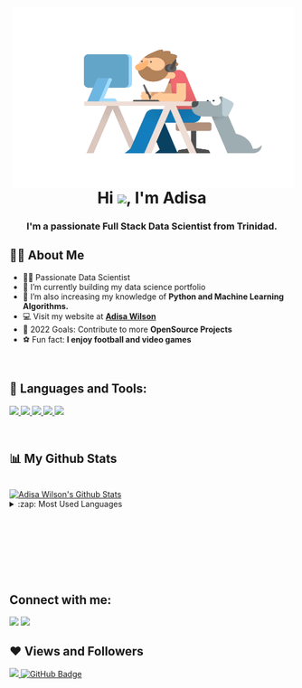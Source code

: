 <!-- <a href="#"><img width="100%" height="auto" src="https://i.imgur.com/iXuL1HG.png" height="175px"/></a> --> 

 <img align="right" alt="GIF" src="https://github.com/addidaswilson/addidaswilson/blob/main/coder_nobg.gif" width="500" height="320" />

<h1 align="center">Hi <img src="https://raw.githubusercontent.com/MartinHeinz/MartinHeinz/master/wave.gif" width="30px">, I'm Adisa</h1>
<h3 align="center">I'm a passionate Full Stack Data Scientist from Trinidad.</h3>

## 🙋‍♂️ About Me

- 👨‍🔬 Passionate Data Scientist
- 📖 I’m currently building my data science portfolio 
- 🐍 I’m also increasing my knowledge of **Python and Machine Learning Algorithms.**
- 💻 Visit my website at **[Adisa Wilson](https://adisawilson.com)**
- 🥅 2022 Goals: Contribute to more **OpenSource Projects**
- ⚽ Fun fact: **I enjoy football and video games**

<br />

## 🚀 Languages and Tools:

<p align="left"> 
    <a href="https://powerbi.microsoft.com/en-us/" target="_blank"> <img src="https://img.icons8.com/ios/50/000000/power-bi.png"/> </a>
    <a href="https://docs.microsoft.com/en-us/sql/ssms/download-sql-server-management-studio-ssms?view=sql-server-ver15" target="_blank"> <img src="https://img.icons8.com/external-soft-fill-juicy-fish/60/000000/external-sql-coding-and-development-soft-fill-soft-fill-juicy-fish.png"/> </a>
    <a href="https://numpy.org/" target="_blank"> <img src="https://img.icons8.com/color/48/000000/numpy.png"/> </a> 
    <a href="https://www.python.org" target="_blank"> <img src="https://img.icons8.com/color/48/000000/python.png"/> </a>   
    <a href="https://git-scm.com/" target="_blank"> <img src="https://img.icons8.com/color/48/000000/git.png"/> </a> 
</p>

<!-- [![React Badge](https://img.shields.io/badge/-React-61DBFB?style=for-the-badge&labelColor=black&logo=react&logoColor=61DBFB)](#)  [![Javascript Badge](https://img.shields.io/badge/-Javascript-F0DB4F?style=for-the-badge&labelColor=black&logo=javascript&logoColor=F0DB4F)](#) [![Typescript Badge](https://img.shields.io/badge/-Typescript-007acc?style=for-the-badge&labelColor=black&logo=typescript&logoColor=007acc)](#) [![Nodejs Badge](https://img.shields.io/badge/-Nodejs-3C873A?style=for-the-badge&labelColor=black&logo=node.js&logoColor=3C873A)](#) [![GraphQL Badge](https://img.shields.io/badge/-GraphQl-e535ab?style=for-the-badge&labelColor=black&logo=node.js&logoColor=e535ab)](#) -->
<br/>


## 📊 My Github Stats

  <br/>
    <a href="https://github.com/addidaswilson/github-readme-stats"><img alt="Adisa Wilson's Github Stats" src="https://github-readme-stats.vercel.app/api?username=addidaswilson&show_icons=true&count_private=true&theme=react&hide_border=true&bg_color=0D1117" /></a>

<details>
  <summary>:zap: Most Used Languages</summary>

<img align="left" alt="Adisa's GitHub Top Languages" src="https://github-readme-stats.vercel.app/api/top-langs/?username=addidaswilson" />
  <br/>
  <b>Note:</b> Top languages is only a metric of the languages my public code consists of and doesn't reflect experience or skill level.
</details>

<br>
<br>
<br>
<br>
<br>
<br>
<br>

## Connect with me:
<p align="left">

<a href = "https://www.linkedin.com/in/adisawilson/"><img src="https://img.icons8.com/fluent/48/000000/linkedin.png"/></a>
<a href = "https://adisawilson.com/"><img src="https://img.icons8.com/ios/50/000000/domain.png"/></a>
<!--<a href = "https://www.instagram.com/subhamraoniar/"><img src="https://img.icons8.com/fluent/48/000000/instagram-new.png"/></a>
<a href = "https://www.youtube.com/channel/UC-NXT1lYAOPa3lrgWXqvuHA"><img src="https://img.icons8.com/color/48/000000/youtube-play.png"/></a> -->

</p>

## ❤ Views and Followers
<a href="https://github.com/Meghna-DAS/github-profile-views-counter">
    <img src="https://komarev.com/ghpvc/?username=addidaswilson">
</a>
<a href="https://github.com/addidaswilson?tab=followers"><img src="https://img.shields.io/github/followers/addidaswilson?label=Followers&style=social" alt="GitHub Badge"></a>

<br />
<br />
